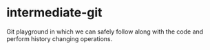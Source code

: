 # intermediate-git
Git playground in which we can safely follow along with the code and perform history changing operations.
